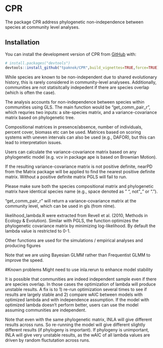 
<!-- README.md is generated from README.Rmd. Please edit that file -->

# CPR

<!-- badges: start -->
<!-- badges: end -->

The package CPR address phylogenetic non-independence between species at
community level analyses.

## Installation

You can install the development version of CPR from
[GitHub](https://github.com/) with:

``` r
# install.packages("devtools")
devtools::install_github("tpaknok/CPR",build_vignettes=TRUE,force=TRUE)
```

While species are known to be non-independent due to shared evolutionary
history, this is rarely considered in community-level analysees.
Additionally, communities are not statisitcally indepedent if there are
species overlap (which is often the case).

The analysis accounts for non-independence between species within
communities using GLS. The main function would be “get_comm_pair_r”,
which requries two inputs: a site-species matrix, and a
variance-covariance matrix based on phylogenetic tree.

Compositional matrices in presence/absence, number of individuals,
percent cover, biomass etc can be used. Matrices based on scoring
systems with uneven intervals can also be used (e.g., DAFOR), but this
can lead to interpretation issues.

Users can calculate the variance-covariance matrix based on any
phylogenetic model (e.g. vcv in package ape is based on Brownian
Motion).

If the resulting variance-covariance matrix is not positive definite,
nearPD from the Matrix package will be applied to find the nearest
positive definite matrix. Without a positive definite matrix PGLS will
fail to run.

Please make sure both the species compositional matrix and phylogenetic
matrix have identical species name (e.g., space denoted as ” “, not”\_”
or “.”).

“get_comm_pair_r” will return a variance-covariance matrix at the
community level, which can be used in gls (from nlme).

likelihood_lambda.R were extracted from Revell et al. (2010, Methods in
Ecology & Evolution). Similar with PGLS, the function optimizes the
phylogenetic covariance matrix by minimizing log-likelihood. By default
the lambda value is restricted to 0-1.

Other functions are used for the simulations / empirical analyses and
producing figures

Note that we are using Bayesian GLMM rather than Frequentist GLMM to
improve the speed.

\#Known problems Might need to use inla.rerun to enhance model stability

It is possible that communities are indeed independent sample even if
there are species overlap. In those cases the optimization of lambda
will produce unstable results. A fix is to 1) re-run optimization
several times to see if results are largely stable and 2) compare wAIC
between models with optimized lambda and with independence assumption.
If the model with optimized lambda doesn’t perform better, users can use
the model assuming communities are independent.

Note that even with the same phylogenetic matrix, INLA will give
different results across runs. So re-running the model will give
different slightly different results (if phylogeny is important). If
phylogeny is unimportant, INLA will give very unstable results, as the
wAIC of all lambda values are driven by random fluctutation across runs.
